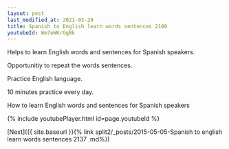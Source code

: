 ```yaml
---
layout: post
last_modified_at: 2021-03-29
title: Spanish to English learn words sentences 2100 
youtubeId: We7eWKrGgBk
---
```

 
 
Helps to learn English words and sentences for Spanish speakers.

Opportunitiy to repeat the words sentences. 

Practice English language. 
 
10 minutes practice every day. 
 
How to learn English words and sentences for Spanish speakers 
 
{% include youtubePlayer.html id=page.youtubeId %}
 
 
[Next]({{ site.baseurl }}{% link  split2/_posts/2015-05-05-Spanish to english learn words sentences 2137 .md%})
 
